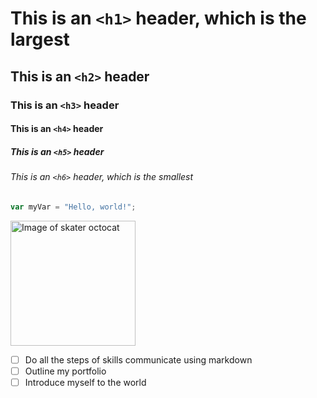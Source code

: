 # This is an `<h1>` header, which is the largest

## This is an `<h2>` header

### This is an `<h3>` header

#### This is an `<h4>` header

##### This is an `<h5>` header

###### This is an `<h6>` header, which is the smallest

``` javascript
var myVar = "Hello, world!";
```

<img src="https://octodex.github.com/images/skatetocat.png" width="200" height="200" alt="Image of skater octocat">

- [ ] Do all the steps of skills communicate using markdown
- [ ] Outline my portfolio
- [ ] Introduce myself to the world

